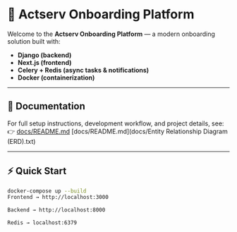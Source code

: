 # 🚀 Actserv Onboarding Platform

Welcome to the **Actserv Onboarding Platform** — a modern onboarding solution built with:

- **Django (backend)**
- **Next.js (frontend)**
- **Celery + Redis (async tasks & notifications)**
- **Docker (containerization)**

---

## 📖 Documentation

For full setup instructions, development workflow, and project details, see:  
👉 [docs/README.md](docs/README.md)
[docs/README.md](docs/Entity Relationship Diagram (ERD).txt)

---

## ⚡ Quick Start

```bash
docker-compose up --build
Frontend → http://localhost:3000

Backend → http://localhost:8000

Redis → localhost:6379
```
